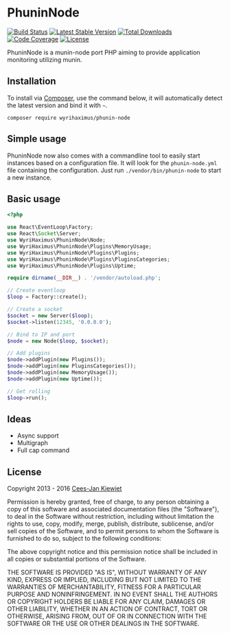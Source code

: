 PhuninNode
==========

[![Build Status](https://travis-ci.org/WyriHaximus/PhuninNode.png)](https://travis-ci.org/WyriHaximus/PhuninNode)
[![Latest Stable Version](https://poser.pugx.org/WyriHaximus/Phunin-Node/v/stable.png)](https://packagist.org/packages/WyriHaximus/Phunin-Node)
[![Total Downloads](https://poser.pugx.org/WyriHaximus/Phunin-Node/downloads.png)](https://packagist.org/packages/WyriHaximus/Phunin-Node)
[![Code Coverage](https://scrutinizer-ci.com/g/WyriHaximus/PhuninNode/badges/coverage.png?b=master)](https://scrutinizer-ci.com/g/WyriHaximus/PhuninNode/?branch=master)
[![License](https://poser.pugx.org/wyrihaximus/phunin-node/license.png)](https://packagist.org/packages/wyrihaximus/phunin-node)

PhuninNode is a munin-node port PHP aiming to provide application monitoring utilizing munin.

## Installation ##

To install via [Composer](http://getcomposer.org/), use the command below, it will automatically detect the latest version and bind it with `~`.

```
composer require wyrihaximus/phunin-node 
```

## Simple usage ##

PhuninNode now also comes with a commandline tool to easily start instances based on a configuration file. It will look for the `phunin-node.yml` file containing the configuration. Just run `./vendor/bin/phunin-node` to start a new instance.

## Basic usage ##

```php
<?php

use React\EventLoop\Factory;
use React\Socket\Server;
use WyriHaximus\PhuninNode\Node;
use WyriHaximus\PhuninNode\Plugins\MemoryUsage;
use WyriHaximus\PhuninNode\Plugins\Plugins;
use WyriHaximus\PhuninNode\Plugins\PluginsCategories;
use WyriHaximus\PhuninNode\Plugins\Uptime;

require dirname(__DIR__) . '/vendor/autoload.php';

// Create eventloop
$loop = Factory::create();

// Create a socket
$socket = new Server($loop);
$socket->listen(12345, '0.0.0.0');

// Bind to IP and port
$node = new Node($loop, $socket);

// Add plugins
$node->addPlugin(new Plugins());
$node->addPlugin(new PluginsCategories());
$node->addPlugin(new MemoryUsage());
$node->addPlugin(new Uptime());

// Get rolling
$loop->run();
```

## Ideas ##

- Async support
- Multigraph
- Full cap command

## License ##

Copyright 2013 - 2016 [Cees-Jan Kiewiet](http://wyrihaximus.net/)

Permission is hereby granted, free of charge, to any person
obtaining a copy of this software and associated documentation
files (the "Software"), to deal in the Software without
restriction, including without limitation the rights to use,
copy, modify, merge, publish, distribute, sublicense, and/or sell
copies of the Software, and to permit persons to whom the
Software is furnished to do so, subject to the following
conditions:

The above copyright notice and this permission notice shall be
included in all copies or substantial portions of the Software.

THE SOFTWARE IS PROVIDED "AS IS", WITHOUT WARRANTY OF ANY KIND,
EXPRESS OR IMPLIED, INCLUDING BUT NOT LIMITED TO THE WARRANTIES
OF MERCHANTABILITY, FITNESS FOR A PARTICULAR PURPOSE AND
NONINFRINGEMENT. IN NO EVENT SHALL THE AUTHORS OR COPYRIGHT
HOLDERS BE LIABLE FOR ANY CLAIM, DAMAGES OR OTHER LIABILITY,
WHETHER IN AN ACTION OF CONTRACT, TORT OR OTHERWISE, ARISING
FROM, OUT OF OR IN CONNECTION WITH THE SOFTWARE OR THE USE OR
OTHER DEALINGS IN THE SOFTWARE.

